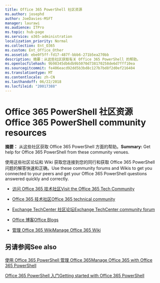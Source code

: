 ```yaml
---
title: Office 365 PowerShell 社区资源
ms.author: josephd
author: JoeDavies-MSFT
manager: laurawi
ms.audience: ITPro
ms.topic: hub-page
ms.service: o365-administration
localization_priority: Normal
ms.collection: Ent_O365
ms.custom: Ent_Office_Other
ms.assetid: ebe0f5ff-fd17-487f-bbb6-271b5ea270bb
description: 摘要：从这些社区获取有关 Office 365 PowerShell 的帮助。
ms.openlocfilehash: 9b98345db6db9b5070d738170258de6d7fff10ea
ms.sourcegitcommit: fe406eacd92dd5b3bd8c127b7bd8f2d0ef216404
ms.translationtype: MT
ms.contentlocale: zh-CN
ms.lasthandoff: 06/22/2018
ms.locfileid: "20017388"
---
```

# <a name="office-365-powershell-community-resources"></a><span data-ttu-id="4b5ac-103">Office 365 PowerShell 社区资源</span><span class="sxs-lookup"><span data-stu-id="4b5ac-103">Office 365 PowerShell community resources</span></span>

 <span data-ttu-id="4b5ac-104">**摘要：** 从这些社区获取 Office 365 PowerShell 方面的帮助。</span><span class="sxs-lookup"><span data-stu-id="4b5ac-104">**Summary:** Get help for Office 365 PowerShell from these community venues.</span></span>
  
<span data-ttu-id="4b5ac-105">使用这些社区论坛和 Wiki 获取您连接到您的同行和获取 Office 365 PowerShell 问题的解答快速和正确。</span><span class="sxs-lookup"><span data-stu-id="4b5ac-105">Use these community forums and Wikis to get you connected to your peers and get your Office 365 PowerShell questions answered quickly and correctly.</span></span> 
  
- [<span data-ttu-id="4b5ac-106">访问 Office 365 技术社区</span><span class="sxs-lookup"><span data-stu-id="4b5ac-106">Visit the Office 365 Tech Community</span></span>](https://techcommunity.microsoft.com/t5/Office-365/ct-p/Office365)
    
- [<span data-ttu-id="4b5ac-107">Office 365 技术社区</span><span class="sxs-lookup"><span data-stu-id="4b5ac-107">Office 365 technical community</span></span>](https://techcommunity.microsoft.com/t5/Office-365/ct-p/Office365)
    
- [<span data-ttu-id="4b5ac-108">Exchange TechCenter 社区论坛</span><span class="sxs-lookup"><span data-stu-id="4b5ac-108">Exchange TechCenter community forum</span></span>](https://social.technet.microsoft.com/Forums/exchange/en-US/home?forum=exchangesvrgeneral)
    
- [<span data-ttu-id="4b5ac-109">Office 博客</span><span class="sxs-lookup"><span data-stu-id="4b5ac-109">Office Blogs</span></span>](https://blogs.office.com/)
    
- [<span data-ttu-id="4b5ac-110">管理 Office 365 Wiki</span><span class="sxs-lookup"><span data-stu-id="4b5ac-110">Manage Office 365 Wiki</span></span>](https://community.office365.com/en-us/w/manage/default.aspx)
    
## <a name="see-also"></a><span data-ttu-id="4b5ac-111">另请参阅</span><span class="sxs-lookup"><span data-stu-id="4b5ac-111">See also</span></span>

#### 

[<span data-ttu-id="4b5ac-112">使用 Office 365 PowerShell 管理 Office 365</span><span class="sxs-lookup"><span data-stu-id="4b5ac-112">Manage Office 365 with Office 365 PowerShell</span></span>](manage-office-365-with-office-365-powershell.md)
  
[<span data-ttu-id="4b5ac-113">Office 365 PowerShell 入门</span><span class="sxs-lookup"><span data-stu-id="4b5ac-113">Getting started with Office 365 PowerShell</span></span>](getting-started-with-office-365-powershell.md)

